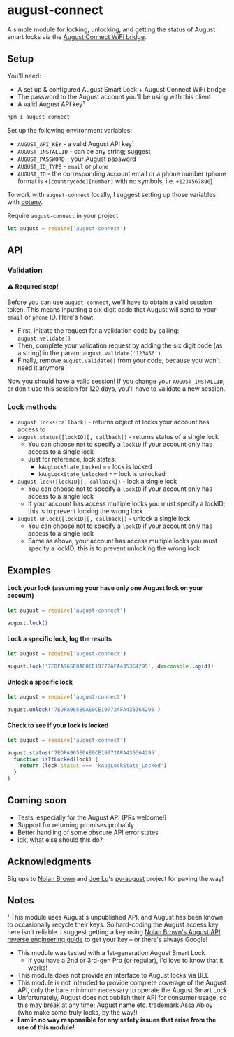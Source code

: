 # august-connect

A simple module for locking, unlocking, and getting the status of August smart locks via the [August Connect WiFi bridge](https://august.com/products/august-connect-wifi-bridge/).


## Setup
You'll need:

- A set up & configured August Smart Lock + August Connect WiFi bridge
- The password to the August account you'll be using with this client
- A valid August API key¹

```sh
npm i august-connect
```

Set up the following environment variables:
- `AUGUST_API_KEY` - a valid August API key¹
- `AUGUST_INSTALLID` - can be any string; suggest 
- `AUGUST_PASSWORD` - your August password
- `AUGUST_ID_TYPE` - `email` or `phone`
- `AUGUST_ID` - the corresponding account email or a phone number (phone format is `+[countrycode][number]` with no symbols, i.e. `+1234567890`)

To work with `august-connect` locally, I suggest setting up those variables with [dotenv](https://www.npmjs.com/package/dotenv).

Require `august-connect` in your project:
```javascript
let august = require('august-connect')
```

## API

### Validation
#### ⚠️ Required step!

Before you can use `august-connect`, we'll have to obtain a valid session token. This means inputting a six digit code that August will send to your `email` or `phone` ID. Here's how:

- First, initiate the request for a validation code by calling: `august.validate()`
- Then, complete your validation request by adding the six digit code (as a string) in the param: `august.validate('123456')`
- Finally, remove `august.validate()` from your code, because you won't need it anymore

Now you should have a valid session! If you change your `AUGUST_INSTALLID`, or don't use this session for 120 days, you'll have to validate a new session.


### Lock methods

- `august.locks(callback)` - returns object of locks your account has access to
- `august.status([lockID][, callback])` - returns status of a single lock
  - You can choose not to specify a `lockID` if your account only has access to a single lock
  - Just for reference, lock states:
    - `kAugLockState_Locked` == lock is locked
    - `kAugLockState_Unlocked` == lock is unlocked
- `august.lock([lockID][, callback])` - lock a single lock
  - You can choose not to specify a `lockID` if your account only has access to a single lock
  - If your account has access multiple locks you must specify a lockID; this is to prevent locking the wrong lock
- `august.unlock([lockID][, callback])` - unlock a single lock
  - You can choose not to specify a `lockID` if your account only has access to a single lock
  - Same as above, your account has access multiple locks you must specify a lockID; this is to prevent unlocking the wrong lock


## Examples

#### Lock your lock (assuming your have only one August lock on your account)
```javascript
let august = require('august-connect')

august.lock()
```

#### Lock a specific lock, log the results
```javascript
let august = require('august-connect')

august.lock('7EDFA965E0AE0CE19772AFA435364295', d=>console.log(d))
```

#### Unlock a specific lock
```javascript
let august = require('august-connect')

august.unlock('7EDFA965E0AE0CE19772AFA435364295')
```

#### Check to see if your lock is locked
```javascript
let august = require('august-connect')

august.status('7EDFA965E0AE0CE19772AFA435364295',
  function isItLocked(lock) {
    return (lock.status === 'kAugLockState_Locked') 
  }
)
```


## Coming soon
- Tests, especially for the August API (PRs welcome!)
- Support for returning promises probably
- Better handling of some obscure API error states
- idk, what else should this do?


## Acknowledgments
Big ups to [Nolan Brown](https://medium.com/@nolanbrown/august-lock-rest-apis-the-basics-7ec7f31e7874) and [Joe Lu](https://github.com/snjoetw)'s [py-august](https://github.com/snjoetw/py-august) project for paving the way!


## Notes
¹ This module uses August's unpublished API, and August has been known to occasionally recycle their keys. So hard-coding the August access key here isn't reliable. I suggest getting a key using [Nolan Brown's August API reverse engineering guide](https://medium.com/@nolanbrown/the-process-of-reverse-engineering-the-august-lock-api-9dbd12ab65cb) to get your key – or there's always Google!

- This module was tested with a 1st-generation August Smart Lock
  - If you have a 2nd or 3rd-gen Pro (or regular), I'd love to know that it works!
- This module does not provide an interface to August locks via BLE
- This module is not intended to provide complete coverage of the August API, only the bare minimum necessary to operate the August Smart Lock
- Unfortunately, August does not publish their API for consumer usage, so this may break at any time; August name etc. trademark Assa Abloy (who make some truly locks, by the way!)
- **I am in no way responsible for any safety issues that arise from the use of this module!**
